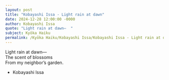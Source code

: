 ```yaml
---
layout: post
title: "Kobayashi Issa - Light rain at dawn"
date: 2024-12-28 12:00:00 -0000
author: Kobayashi Issa
quote: "Light rain at dawn—  "
subject: Kyōka Haiku
permalink: /Kyōka Haiku/Kobayashi Issa/Kobayashi Issa - Light rain at dawn
---
```


Light rain at dawn—  
The scent of blossoms  
From my neighbor’s garden.

- Kobayashi Issa
